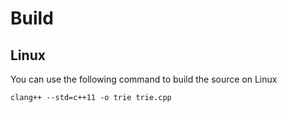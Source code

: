 # Build

## Linux

You can use the following command to build the source on Linux

`clang++ --std=c++11 -o trie trie.cpp`
